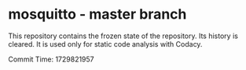 # mosquitto - master branch

This repository contains the frozen state of the repository.
Its history is cleared. It is used only for static code
analysis with Codacy.

Commit Time: 1729821957